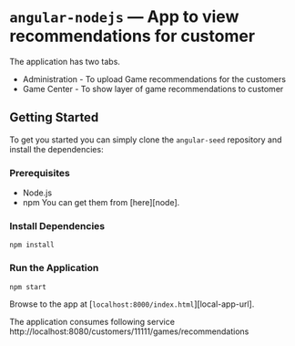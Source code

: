 # `angular-nodejs` — App to view recommendations for customer

The application has two tabs.
- Administration - To upload Game recommendations for the customers
- Game Center - To show layer of game recommendations to customer 

## Getting Started

To get you started you can simply clone the `angular-seed` repository and install the dependencies:

### Prerequisites

- Node.js
- npm 
You can get them from [here][node].


### Install Dependencies

```
npm install
```

### Run the Application

```
npm start
```

Browse to the app at [`localhost:8000/index.html`][local-app-url].

The application consumes following service
http://localhost:8080/customers/11111/games/recommendations
